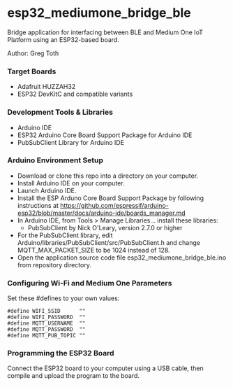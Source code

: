 # esp32_mediumone_bridge_ble

Bridge application for interfacing between BLE and Medium One IoT Platform using an ESP32-based board.

Author: Greg Toth

### Target Boards

* Adafruit HUZZAH32
* ESP32 DevKitC and compatible variants

### Development Tools & Libraries

* Arduino IDE
* ESP32 Arduino Core Board Support Package for Arduino IDE
* PubSubClient Library for Arduino IDE

### Arduino Environment Setup

* Download or clone this repo into a directory on your computer.
* Install Arduino IDE on your computer.
* Launch Arduino IDE.
* Install the ESP Arduno Core Board Support Package by following instructions at https://github.com/espressif/arduino-esp32/blob/master/docs/arduino-ide/boards_manager.md
* In Arduino IDE, from Tools > Manage Libraries... install these libraries:
    * PubSubClient by Nick O'Leary, version 2.7.0 or higher
* For the PubSubClient library, edit Arduino/libraries/PubSubClient/src/PubSubClient.h and change MQTT_MAX_PACKET_SIZE to be 1024 instead of 128.
* Open the application source code file esp32_mediumone_bridge_ble.ino from repository directory.

### Configuring Wi-Fi and Medium One Parameters

Set these #defines to your own values:

```
#define WIFI_SSID      ""
#define WIFI_PASSWORD  ""
#define MQTT_USERNAME  ""
#define MQTT_PASSWORD  ""
#define MQTT_PUB_TOPIC ""
```

### Programming the ESP32 Board

Connect the ESP32 board to your computer using a USB cable, then compile and upload the program to the board.

